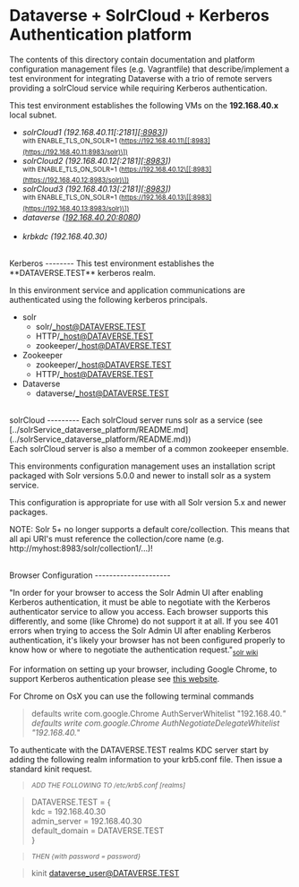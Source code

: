 Dataverse + SolrCloud + Kerberos Authentication platform
================================================================

The contents of this directory contain documentation and platform configuration management files 
(e.g. Vagrantfile) that describe/implement a test environment for integrating Dataverse with a 
trio of remote servers providing a solrCloud service while requiring Kerberos authentication. 

This test environment establishes the following VMs on the **192.168.40.x** local subnet.<br>

+ *solrCloud1 (192.168.40.11\[:2181\]\[[:8983](http://192.168.40.11:8983/solr)\])*<BR>
  <sup>with ENABLE_TLS_ON_SOLR=1 (https://192.168.40.11\[[:8983](https://192.168.40.11:8983/solr)\])</sup>
+ *solrCloud2 (192.168.40.12\[:2181\]\[[:8983](http://192.168.40.12:8983/solr)\])*<BR>
  <sup>with ENABLE_TLS_ON_SOLR=1 (https://192.168.40.12\[[:8983](https://192.168.40.12:8983/solr)\])</sup>
+ *solrCloud3 (192.168.40.13\[:2181\]\[[:8983](http://192.168.40.13:8983/solr)\])*<BR>
  <sup>with ENABLE_TLS_ON_SOLR=1 (https://192.168.40.13\[[:8983](https://192.168.40.13:8983/solr)\])</sup>
+ *dataverse ([192.168.40.20:8080](http://192.168.40.20:8080))*<BR><BR>
+ *krbkdc (192.168.40.30)*

<BR>
Kerberos
--------
This test environment establishes the **DATAVERSE.TEST** kerberos realm.

In this environment service and application communications are authenticated using the following 
kerberos principals.

+ solr
    + solr/_host@DATAVERSE.TEST
    + HTTP/_host@DATAVERSE.TEST
    + zookeeper/_host@DATAVERSE.TEST
+ Zookeeper
    + zookeeper/_host@DATAVERSE.TEST
    + HTTP/_host@DATAVERSE.TEST
+ Dataverse
    + dataverse/_host@DATAVERSE.TEST

<BR>
solrCloud
---------
Each solrCloud server runs solr as a service (see [../solrService_dataverse_platform/README.md](../solrService_dataverse_platform/README.md)) 
<BR>Each solrCloud server is also a member of a common zookeeper ensemble.

This environments configuration management uses an installation script packaged with Solr versions 
5.0.0 and newer to install solr as a system service.

This configuration is appropriate for use with all Solr version 5.x and newer packages.

NOTE: Solr 5+ no longer supports a default core/collection. This means that all api URI's must 
reference the collection/core name (e.g. http://myhost:8983/solr/collection1/...)!

<BR>
Browser Configuration
---------------------

"In order for your browser to access the Solr Admin UI after enabling Kerberos authentication, it 
must be able to negotiate with the Kerberos authenticator service to allow you access. Each browser 
supports this differently, and some (like Chrome) do not support it at all. If you see 401 errors 
when trying to access the Solr Admin UI after enabling Kerberos authentication, it's likely your 
browser has not been configured properly to know how or where to negotiate the authentication 
request."<sub>[solr wiki](https://cwiki.apache.org/confluence/display/solr/Kerberos+Authentication+Plugin)</sub>

For information on setting up your browser, including Google Chrome, to support Kerberos 
authentication please see [this website](http://www.cloudera.com/documentation/enterprise/latest/topics/cdh_sg_browser_access_kerberos_protected_url.html).

For Chrome on OsX you can use the following terminal commands
> defaults write com.google.Chrome AuthServerWhitelist "192.168.40.*"
<br>defaults write com.google.Chrome AuthNegotiateDelegateWhitelist "192.168.40.*"

To authenticate with the DATAVERSE.TEST realms KDC server start by adding the following realm 
information to your krb5.conf file. Then issue a standard kinit request.

> *<sub>ADD THE FOLLOWING TO /etc/krb5.conf \[realms\]</sub>*

> DATAVERSE.TEST = {<br>kdc = 192.168.40.30<br>admin_server = 192.168.40.30<br>default_domain = DATAVERSE.TEST<br>}

> *<sub>THEN {with password = password}</sub>*

> kinit dataverse_user@DATAVERSE.TEST 
